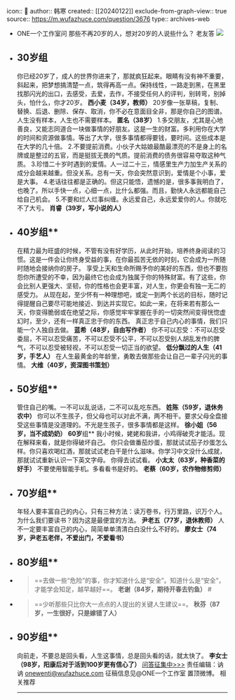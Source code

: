 icon:: 💾
author:: 韩寒
created:: [[20240122]]
exclude-from-graph-view:: true
source:: https://m.wufazhuce.com/question/3676
type:: archives-web

- ONE一个工作室问
  那些不再20岁的人，想对20岁的人说些什么？
  老友答
  ![](../assets/2024/FlXVDdeYCNT-NYuF9jqtvxEjQfw1.jpeg)
- ## **30岁组** 
  你已经20岁了，成人的世界你进来了，那就疯狂起来。眼睛有没有神不重要，斜起来，把梦想搞清楚一点，筑得再高一点。保持线性，一路走到黑，在黑里找那闪光的出口，去感受，去爱，去作，不接受任何人的评判，别转弯，别掉头，怕什么，你才20岁。
  **西小麦（34岁，教师）**
  20岁像一张草稿，复制、替换、后退、删除、保存、取消，你不必在意面目全非，那是你自己的图谱。人生没有样本，人生也不需要样本。
  **匿名（38岁）**
  1.多交朋友，尤其是心地善良，又能志同道合一块做事情的好朋友。这是一生的财富。多利用你在大学的时间和资源做事情。等出了大学，很多事情都得要钱，要时间。这些成本是在大学的几十倍。
  2.不要提前消费。小伙子大姑娘最酷最漂亮的不是身上的名牌或是整过的五官，而是挺拔无畏的气质。提前消费的债务很容易夺取这种气质。
  3.珍惜二十岁时遇到的爱情。人一过二十三，情感里生产力加生产关系的成分会越来越重。但没关系。总有一天，你会突然意识到，爱情是个小事，爱是大事。
  4.老话往往都是正确的。但这只能悟，遗憾的是，很多事我明白了，也晚了。所以手快一点，心细一点，比什么都强。而且，勤快人永远都能自己给自己机会。
  5.不要和烂人烂事纠缠。永远爱自己，永远爱爱你的人。你就吃不了大亏。
  **肖睿（39岁，写小说的人）**
- ## **40岁**组**
  在精力最为旺盛的时候，不管有没有好学历，从此时开始，培养终身阅读的习惯。这是一件会让你终身受益的事，在你最孤苦无依的时刻，它会成为一所随时随地会接纳你的房子。
  享受上天和生命所赐予你的美好的东西，但也不要抱怨你所遭受的不幸，因为最终它也会成为独属于你的特殊财富。有了这些，你会比别人更强大、坚韧，你的性格也会更丰富，对人生，你更会有独一无二的感受力。
  从现在起，至少怀有一种理想吧，或定一到两个长远的目标，随时记得提醒自己要尽可能地接近、到达并实现它。如此一来，在将来若有那么一天，你变得脆弱或在绝望之际，你感觉牢牢掌握在手的一切突然间变得恍惚虚幻时，至少，还有一样真正忠于你的东西。
  真正忠于自己内心的事情，我们只能一个人独自去做。
  **蓝希（48岁，自由写作者）**
  你不可以忍受：不可以忍受委屈，不可以忍受痛苦，不可以忍受不公平，不可以忍受别人胡乱发作的脾气，不可以忍受被轻视，不可以忍受一切正当的欲望。
  **低分飘过的人生（41岁，手艺人）**
  在人生最黄金的年龄里，勇敢去做那些会让自己一辈子闪光的事情。
  **大维（40岁，资深图书策划）**
- ## **50岁**组**
  管住自己的嘴。一不可以乱说话，二不可以乱吃东西。
  **姓陈（59岁，退休务农中）**
  你可以不生孩子，但父母也可以对此不满，两不相干。要求父母全盘接受这些事情是没道理的。不光是生孩子，很多事情都是这样。
  **徐小姐（56岁，当不成奶奶）**
  **60岁**组**
  我小时候，姥姥和我讲，小鸡得破壳才能活。现在解释来看，就是你得破坏自己。
  你只会做番茄炒蛋，那就试试茄子炒蛋怎么样。你只喜欢喝红酒，那就试试老白干是什么滋味。你学习中文没什么成就，那就试试重新认识一下英文字母。
  你得去试试看。
  **小太太（63岁，种香菜的好手）**
  不要使用智能手机。多看看书是好的。
  **老蔡（60岁，农作物修剪师）**
- ## **70岁**组**
  年轻人要丰富自己的内心，只有三种方法：读万卷书，行万里路，识万个人。为什么我们要读书？因为这是最便宜的方法。
  **尹老五（77岁，退休教师）**
  人不一定要丰富自己的内心，简简单单清清白白没什么不好的。
  **廖女士（74岁，尹老五老伴，不爱出门，不爱看书）**
- ## **80岁**组**
- > ==去做一些“危险”的事，你才知道什么是“安全”。知道什么是“安全”，才能学会知足，越早越好==。
  **老谢（84岁，期待开春去钓鱼）** #
- > ==少听那些只比你大一点点的人提出的关键人生建议==。
  **秋芬（87岁，一生很好，只是嫁错了人）**
- ## **90岁**组**
  向前走，不要总是回头看，人生这事情，总是回头看的话，就太快了。
  **李女士（98岁，阳康后对于活到100岁更有信心了）**
  [问答征集中>>>](https://jinshuju.net/f/H4SS9U)
  责任编辑：讷讷 onewenti@wufazhuce.com
  征稿信息见@ONE一个工作室 置顶微博。
  相关推荐
  ___